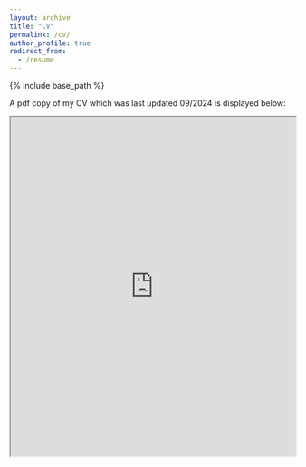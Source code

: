 ```yaml
---
layout: archive
title: "CV"
permalink: /cv/
author_profile: true
redirect_from:
  - /resume
---
```


{% include base_path %}

A pdf copy of my CV which was last updated 09/2024 is displayed below:

<iframe src="https://natdave.github.io/files/cv.pdf" width="100%" height="600px">
    This browser does not support PDFs. Please <a href="https://natdave.github.io/files/cv.pdf">download the PDF</a>.
</iframe>
